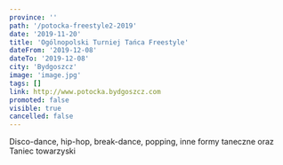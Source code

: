 ```yaml
---
province: ''
path: '/potocka-freestyle2-2019'
date: '2019-11-20'
title: 'Ogólnopolski Turniej Tańca Freestyle'
dateFrom: '2019-12-08'
dateTo: '2019-12-08'
city: 'Bydgoszcz'
image: 'image.jpg'
tags: []
link: http://www.potocka.bydgoszcz.com
promoted: false
visible: true
cancelled: false
---
```

Disco-dance, hip-hop, break-dance, popping, inne formy taneczne oraz Taniec towarzyski

